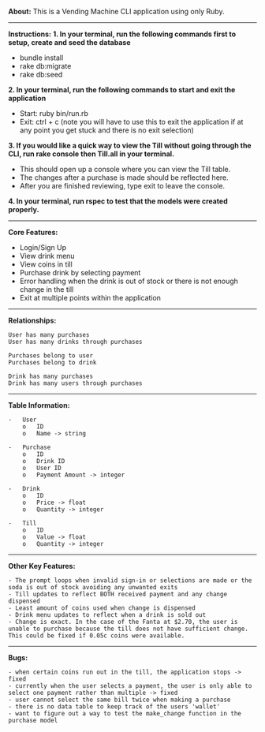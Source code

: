 **About:** This is a Vending Machine CLI application using only Ruby. 
______________________________________

**Instructions:**
**1. In your terminal, run the following commands first to setup, create and seed the database**

 - bundle install
 - rake db:migrate
 - rake db:seed

**2. In your terminal, run the following commands to start and exit the application**

 - Start: ruby bin/run.rb 
 - Exit: ctrl + c (note you will have to use this to exit the application if at any point you get stuck and there is no exit selection)

**3. If you would like a quick way to view the Till without going through the CLI, run rake console then Till.all in your terminal.**

- This should open up a console where you can view the Till table. 
- The changes after a purchase is made should be reflected here. 
- After you are finished reviewing, type exit to leave the console.

**4. In your terminal, run rspec to test that the models were created properly.**
_____________________________________

**Core Features:**
- Login/Sign Up
- View drink menu
- View coins in till
- Purchase drink by selecting payment
- Error handling when the drink is out of stock or there is not enough change in the till
- Exit at multiple points within the application
______________________________________
    
**Relationships:**

	User has many purchases
	User has many drinks through purchases

	Purchases belong to user
	Purchases belong to drink

	Drink has many purchases
	Drink has many users through purchases 
______________________________________


**Table Information:**

    -	User
        o	ID
        o	Name -> string

    -	Purchase
        o	ID
        o	Drink ID 
        o	User ID
        o	Payment Amount -> integer

    -	Drink
        o	ID
        o	Price -> float
        o	Quantity -> integer

    -	Till
        o	ID
        o	Value -> float
        o	Quantity -> integer
___________________________________

**Other Key Features:**

    - The prompt loops when invalid sign-in or selections are made or the soda is out of stock avoiding any unwanted exits
    - Till updates to reflect BOTH received payment and any change dispensed
    - Least amount of coins used when change is dispensed
    - Drink menu updates to reflect when a drink is sold out
    - Change is exact. In the case of the Fanta at $2.70, the user is unable to purchase because the till does not have sufficient change. This could be fixed if 0.05c coins were available. 
_____________________________________

**Bugs:**
    
    - when certain coins run out in the till, the application stops -> fixed
    - currently when the user selects a payment, the user is only able to select one payment rather than multiple -> fixed
    - user cannot select the same bill twice when making a purchase
    - there is no data table to keep track of the users 'wallet'
    - want to figure out a way to test the make_change function in the purchase model
